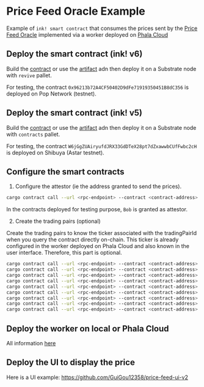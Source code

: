 # Price Feed Oracle Example

Example of `ink! smart contract` that consumes the prices sent by the [Price Feed Oracle](worker-phala-cloud) implemented via a worker deployed on [Phala Cloud](https://cloud.phala.network/)

## Deploy the smart contract (ink! v6)

Build the [contract](price_feed_consumer/ink-v6) or use the [artifact](price_feed_consumer/ink-v6/artifacts) adn then deploy it on a Substrate node with `revive` pallet.

For testing, the contract `0x96213b72A4CF50402D9dFe71919350451B8dC356` is deployed on Pop Network (testnet). 

## Deploy the smart contract (ink! v5)

Build the [contract](price_feed_consumer/ink-v5) or use the [artifact](price_feed_consumer/ink-v5/artifacts) adn then deploy it on a Substrate node with `contracts` pallet.

For testing, the contract `W6jGgZUAiryufdJRX33GdDTeX28pt7dZxawwbCUfFwbc2cH` is deployed on Shibuya (Astar testnet). 

## Configure the smart contracts

1. Configure the attestor (ie the address granted to send the prices).

```bash
cargo contract call --url <rpc-endpoint> --contract <contract-address> --message AccessControl::grant_role --args 2852625541 <attestor-address> --suri //Alice --execute
```
In the contracts deployed for testing purpose, `Bob` is granted as attestor.

2. Create the trading pairs (optional)

Create the trading pairs to know the ticker associated with the tradingPairId when you query the contract directly on-chain. 
This ticker is already configured in the worker deployed on Phala Cloud and also known in the user interface. 
Therefore, this part is optional.

```bash
cargo contract call --url <rpc-endpoint> --contract <contract-address> --message create_trading_pair --args 1 \"bitcoin\" \"usd\" --suri //Alice --execute
cargo contract call --url <rpc-endpoint> --contract <contract-address> --message create_trading_pair --args 2 \"ethereum\" \"usd\" --suri //Alice --execute
cargo contract call --url <rpc-endpoint> --contract <contract-address> --message create_trading_pair --args 5 \"binancecoin\" \"usd\" --suri //Alice --execute
cargo contract call --url <rpc-endpoint> --contract <contract-address> --message create_trading_pair --args 32 \"polkadot\" \"usd\" --suri //Alice --execute
cargo contract call --url <rpc-endpoint> --contract <contract-address> --message create_trading_pair --args 283 \"astar\" \"usd\" --suri //Alice --execute
cargo contract call --url <rpc-endpoint> --contract <contract-address> --message create_trading_pair --args 256 \"kusama\" \"usd\" --suri //Alice --execute
cargo contract call --url <rpc-endpoint> --contract <contract-address> --message create_trading_pair --args 528 \"pha\" \"usd\" --suri //Alice --execute
cargo contract call --url <rpc-endpoint> --contract <contract-address> --message create_trading_pair --args 576 \"moonbeam\" \"usd\" --suri //Alice --execute
cargo contract call --url <rpc-endpoint> --contract <contract-address> --message create_trading_pair --args 2294 \"shiden\" \"usd\" --suri //Alice --execute
```

## Deploy the worker on local or Phala Cloud

All information [here](worker-phala-cloud/README.md)

## Deploy the UI to display the price

Here is a UI example: https://github.com/GuiGou12358/price-feed-ui-v2
